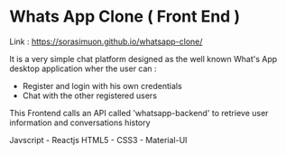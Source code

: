 # Whats App Clone ( Front End )

Link : https://sorasimuon.github.io/whatsapp-clone/

It is a very simple chat platform designed as the well known What's App desktop application wher the user can :
  - Register and login with his own credentials
  - Chat with the other registered users
  
This Frontend calls an API called 'whatsapp-backend' to retrieve user information and conversations history
  
Javscript - Reactjs 
HTML5 - CSS3 - Material-UI

